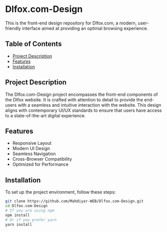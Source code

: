 # Dlfox.com-Design
This is the front-end design repository for Dlfox.com, a modern, user-friendly interface aimed at providing an optimal browsing experience.

## Table of Contents
- [Project Description](#project-description)
- [Features](#features)
- [Installation](#installation)

## Project Description
The Dlfox.com-Design project encompasses the front-end components of the Dlfox website. It is crafted with attention to detail to provide the end-users with a seamless and intuitive interaction with the website. This design aligns with contemporary UI/UX standards to ensure that users have access to a state-of-the-art digital experience.

## Features
- Responsive Layout
- Modern UI Design
- Seamless Navigation
- Cross-Browser Compatibility
- Optimized for Performance

## Installation
To set up the project environment, follow these steps:
```bash
git clone https://github.com/Mahdiyar-WEB/Dlfox.com-Design.git
cd Dlfox.com-Design
# If you are using npm
npm install
# Or if you prefer yarn
yarn install

